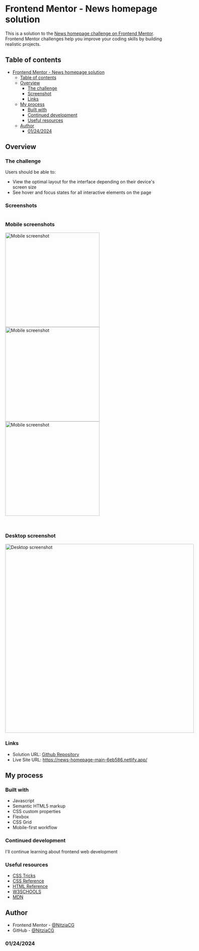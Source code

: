 # Frontend Mentor - News homepage solution

This is a solution to the [News homepage challenge on Frontend Mentor](https://www.frontendmentor.io/challenges/news-homepage-H6SWTa1MFl). Frontend Mentor challenges help you improve your coding skills by building realistic projects. 

## Table of contents

- [Frontend Mentor - News homepage solution](#frontend-mentor---news-homepage-solution)
  - [Table of contents](#table-of-contents)
  - [Overview](#overview)
    - [The challenge](#the-challenge)
    - [Screenshot](#screenshot)
    - [Links](#links)
  - [My process](#my-process)
    - [Built with](#built-with)
    - [Continued development](#continued-development)
    - [Useful resources](#useful-resources)
  - [Author](#author)
    - [01/24/2024](#01242024)

## Overview

### The challenge

Users should be able to:

- View the optimal layout for the interface depending on their device's screen size
- See hover and focus states for all interactive elements on the page

### Screenshots

<section style="display:flex; gap: 30px; flex-wrap:wrap">
  <div>
    <h3>Mobile screenshots</h3>
    <img src="./assets/screenshots/mobile-1.png" alt="Mobile screenshot" width="300" style="margin-right: 20px">
    <img src="./assets/screenshots/mobile-2.png" alt="Mobile screenshot" width="300" style="margin-right: 20px">
    <img src="./assets/screenshots/mobile-3.png" alt="Mobile screenshot" width="300">
  </div>

  <div>
    <h3>Desktop screenshot</h3>
    <img src="./assets/screenshots/desktop.png" alt="Desktop screenshot" width="600">
  </div>
</section>

### Links

- Solution URL: [Github Repository](https://github.com/NitziaCG/Frontend-Mentor-Projects/tree/main/news-homepage-main)
- Live Site URL: <a href="https://news-homepage-main-6eb586.netlify.app/" target="_blank">https://news-homepage-main-6eb586.netlify.app/</a>

## My process

### Built with

- Javascript
- Semantic HTML5 markup
- CSS custom properties
- Flexbox
- CSS Grid
- Mobile-first workflow


### Continued development

I'll continue learning about frontend web development


### Useful resources

- [CSS Tricks](https://css-tricks.com/)
- [CSS Reference](https://cssreference.io/)
- [HTML Reference](https://htmlreference.io/)
- [W3SCHOOLS](https://www.w3schools.com/css/default.asp)
- [MDN](https://developer.mozilla.org/en-US/docs/Web/CSS/grid)


## Author

- Frontend Mentor - [@NitziaCG](https://www.frontendmentor.io/profile/NitziaCG)
- GitHub - [@NitziaCG](https://github.com/NitziaCG/)


### 01/24/2024
